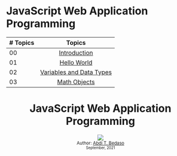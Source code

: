 # JavaScript Web Application Programming

| # Topics |                                                                       Topics                                                                        |
| -------- | :-------------------------------------------------------------------------------------------------------------------------------------------------: |
| 00       |                                                             [Introduction](./readMe.md)                                                             |
| 01       |                                                             [Hello World](./01-Hello-World)                                                         |
| 02       |                                      [Variables and Data Types](./02-Variables-and-Data-Types)                                                      |
| 03       |                                                         [Math Objects](./03-Math-Objects)                                                           |

<div align="center">
  <h1> JavaScript Web Application Programming </h1>
  <a class="header-badge" target="_blank" href="https://www.linkedin.com/in/abdibedaso/">
    <img src="https://img.shields.io/badge/style--5eba00.svg?label=LinkedIn&logo=linkedin&style=social">
  </a>
  <br/>
<sub>Author:
    <a href="https://www.linkedin.com/in/abdibedaso/" target="_blank">Abdi T. Bedaso</a>
    <br>
    <small> September, 2021</small>
</sub>
</div>